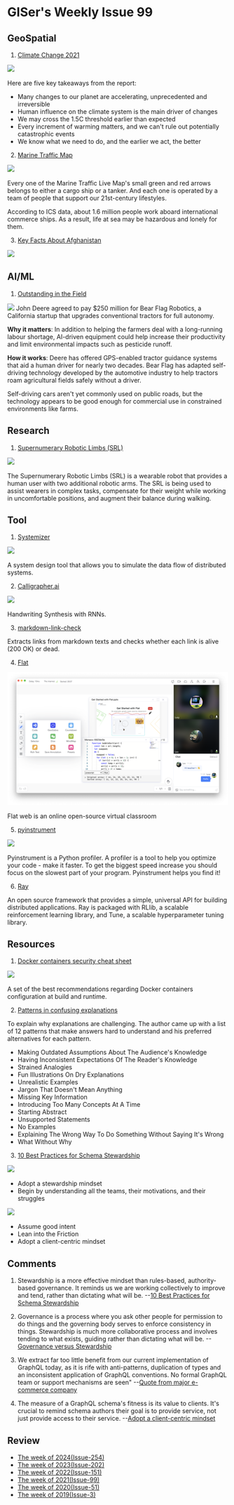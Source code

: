# GISer's Weekly Issue 99

## GeoSpatial

1. [Climate Change 2021](https://www.ipcc.ch/report/sixth-assessment-report-working-group-i/)

![](https://redgreenandblue.org/wp-content/uploads/2021/08/Drivers-of-observed-warming-over-1850-2020-IPCC.jpg)

Here are five key takeaways from the report:

- Many changes to our planet are accelerating, unprecedented and irreversible
- Human influence on the climate system is the main driver of changes
- We may cross the 1.5C threshold earlier than expected
- Every increment of warming matters, and we can't rule out potentially catastrophic events
- We know what we need to do, and the earlier we act, the better

2. [Marine Traffic Map](https://www.marinetraffic.com/)

![](https://www.marinetraffic.com/blog/wp-content/uploads/2021/06/MarineTraffic-Blog-Images_seafarers-1920x1080.png)

Every one of the Marine Traffic Live Map's small green and red arrows belongs to either a cargo ship or a tanker. And each one is operated by a team of people that support our 21st-century lifestyles.

According to ICS data, about 1.6 million people work aboard international commerce ships. As a result, life at sea may be hazardous and lonely for them.

3. [Key Facts About Afghanistan](https://www.visualcapitalist.com/map-explainer-key-facts-about-afghanistan/)

![](https://www.visualcapitalist.com/wp-content/uploads/2021/08/afghanistan-map-explainer-1.jpg)

## AI/ML

1. [Outstanding in the Field](https://read.deeplearning.ai/the-batch/issue-105/)

![](https://dl-staging-website.ghost.io/content/images/2021/08/ezgif.com-gif-maker--4--2.gif)
John Deere agreed to pay $250 million for Bear Flag Robotics, a California startup that upgrades conventional tractors for full autonomy.

**Why it matters**: In addition to helping the farmers deal with a long-running labour shortage, AI-driven equipment could help increase their productivity and limit environmental impacts such as pesticide runoff.

**How it works**: Deere has offered GPS-enabled tractor guidance systems that aid a human driver for nearly two decades. Bear Flag has adapted self-driving technology developed by the automotive industry to help tractors roam agricultural fields safely without a driver.

Self-driving cars aren't yet commonly used on public roads, but the technology appears to be good enough for commercial use in constrained environments like farms.

## Research

1. [Supernumerary Robotic Limbs (SRL)](http://darbelofflab.mit.edu/robotics-research/supernumerary-robotic-limbs-srl/)

![](http://darbelofflab.mit.edu/wp-content/uploads/2015/09/Slide1-1024x453.jpg)

The Supernumerary Robotic Limbs (SRL) is a wearable robot that provides a human user with two additional robotic arms. The SRL is being used to assist wearers in complex tasks, compensate for their weight while working in uncomfortable positions, and augment their balance during walking.

## Tool

1. [Systemizer](https://github.com/honzaap/Systemizer)

![](https://camo.githubusercontent.com/7fb023c9f308f6b2f5f0950441d9b3bfcd3a749fba493988487b91a10589b1d4/68747470733a2f2f686f6e7a6161702e6769746875622e696f2f53797374656d697a65722f6173736574732f676966732f7475746f7269616c302e676966)

A system design tool that allows you to simulate the data flow of distributed systems.

2. [Calligrapher.ai](https://github.com/GirkovArpa/calligrapher-ai)

![](https://github.com/GirkovArpa/calligrapher-ai/raw/master/screenshot.gif)

Handwriting Synthesis with RNNs.

3. [markdown-link-check](https://github.com/tcort/markdown-link-check)

Extracts links from markdown texts and checks whether each link is alive (200 OK) or dead.

4. [Flat](https://github.com/netless-io/flat)

![](https://github.com/netless-io/flat/raw/main/assets/flat-showcase-en.png)

Flat web is an online open-source virtual classroom

5. [pyinstrument](https://github.com/joerick/pyinstrument)

![](https://github.com/joerick/pyinstrument/raw/main/docs/img/screenshot.jpg)

Pyinstrument is a Python profiler. A profiler is a tool to help you optimize your code - make it faster. To get the biggest speed increase you should focus on the slowest part of your program. Pyinstrument helps you find it!

6. [Ray](https://github.com/ray-project/ray)

An open source framework that provides a simple, universal API for building distributed applications. Ray is packaged with RLlib, a scalable reinforcement learning library, and Tune, a scalable hyperparameter tuning library.

## Resources

1. [Docker containers security cheat sheet](https://blog.gitguardian.com/how-to-improve-your-docker-containers-security-cheat-sheet/)

![](https://res.cloudinary.com/da8kiytlc/image/upload/c_scale,w_500/v1627655008/Cheatsheets/Docker-Security-Cheatsheet_hp8lh3.png)

A set of the best recommendations regarding Docker containers configuration at build and runtime.

2. [Patterns in confusing explanations](https://jvns.ca/blog/confusing-explanations/)

To explain why explanations are challenging. The author came up with a list of 12 patterns that make answers hard to understand and his preferred alternatives for each pattern.

- Making Outdated Assumptions About The Audience's Knowledge
- Having Inconsistent Expectations Of The Reader's Knowledge
- Strained Analogies
- Fun Illustrations On Dry Explanations
- Unrealistic Examples
- Jargon That Doesn't Mean Anything
- Missing Key Information
- Introducing Too Many Concepts At A Time
- Starting Abstract
- Unsupported Statements
- No Examples
- Explaining The Wrong Way To Do Something Without Saying It's Wrong
- What Without Why

3. [10 Best Practices for Schema Stewardship](https://www.apollographql.com/blog/community/graphql-champions/10-best-practices-for-schema-stewardship/)

![](https://wp.apollographql.com/wp-content/uploads/2021/08/10-best-preview-1024x574.jpg)

- Adopt a stewardship mindset
- Begin by understanding all the teams, their motivations, and their struggles

![](https://wp.apollographql.com/wp-content/uploads/2021/08/team-table-1024x575.png)

- Assume good intent
- Lean into the Friction
- Adopt a client-centric mindset

## Comments

1. Stewardship is a more effective mindset than rules-based, authority-based governance. It reminds us we are working collectively to improve and tend, rather than dictating what will be.
   --[10 Best Practices for Schema Stewardship](https://www.apollographql.com/blog/community/graphql-champions/10-best-practices-for-schema-stewardship/)

2. Governance is a process where you ask other people for permission to do things and the governing body serves to enforce consistency in things.
   Stewardship is much more collaborative process and involves tending to what exists, guiding rather than dictating what will be.
   --[Governance versus Stewardship](https://justin.abrah.ms/2021-08-09-governance-versus-stewardship.html)

3. We extract far too little benefit from our current implementation of GraphQL today, as it is rife with anti-patterns, duplication of types and an inconsistent application of GraphQL conventions. No formal GraphQL team or support mechanisms are seen"
   --[Quote from major e-commerce company](https://www.apollographql.com/blog/community/graphql-champions/10-best-practices-for-schema-stewardship/)

4. The measure of a GraphQL schema's fitness is its value to clients. It's crucial to remind schema authors their goal is to provide service, not just provide access to their service.
   --[Adopt a client-centric mindset](https://www.apollographql.com/blog/community/graphql-champions/10-best-practices-for-schema-stewardship/)

## Review

- [The week of 2024(Issue-254)](../2024/issue-254.md)
- [The week of 2023(Issue-202)](../2023/issue-202.md)
- [The week of 2022(Issue-151)](../2022/issue-151.md)
- [The week of 2021(Issue-99)](../2021/issue-99.md)
- [The week of 2020(Issue-51)](../2020/issue-51.md)
- [The week of 2019(Issue-3)](../2019/issue-3.md)
